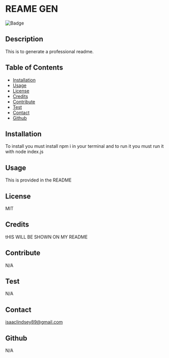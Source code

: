 # REAME GEN

  ![Badge](https://img.shields.io/badge/License-MIT-blueviolet.svg)

## Description
This is to generate a professional readme.

## Table of Contents

* [Installation](#installation)
* [Usage](#usage)
* [License](#license)
* [Credits](#credits)
* [Contribute](#contribute)
* [Test](#test)
* [Contact](#contact)
* [Github](#github)

## Installation
To install you must install npm i in your terminal and to run it you must run it with node index.js

## Usage
This is provided in the README 

## License
MIT

## Credits
tHIS WILL BE SHOWN ON MY README

## Contribute
N/A

## Test
N/A

## Contact
isaaclindsey89@gmail.com 

## Github
N/A
